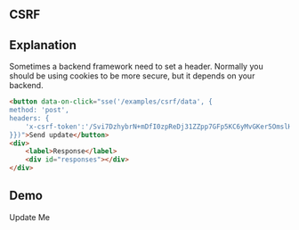 ## CSRF

## Explanation

Sometimes a backend framework need to set a header.  Normally you should be using cookies to be more secure, but it depends on your backend.

```html
<button data-on-click="sse('/examples/csrf/data', {
method: 'post',
headers: {
    'x-csrf-token':'/Svi7DzhybrN+mDfI0zpReDj31ZZpp7GFp5KC6yMvGKer5OmslH1fpYDtAfsTwmfH+yLy7ghTAVHiRcjDz8XAQ=='
}})">Send update</button>
<div>
    <label>Response</label>
    <div id="responses"></div>
</div>
```

## Demo

<div id="update_me" data-on-load="sse('/examples/csrf/data')">Update Me</div>
